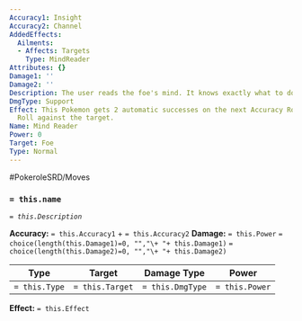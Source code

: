 ```yaml
---
Accuracy1: Insight
Accuracy2: Channel
AddedEffects:
  Ailments:
  - Affects: Targets
    Type: MindReader
Attributes: {}
Damage1: ''
Damage2: ''
Description: The user reads the foe's mind. It knows exactly what to do next.
DmgType: Support
Effect: This Pokemon gets 2 automatic successes on the next Accuracy Roll or Evasion
  Roll against the target.
Name: Mind Reader
Power: 0
Target: Foe
Type: Normal
---
```


#PokeroleSRD/Moves

### `= this.name` 
*`= this.Description`*

**Accuracy:** `= this.Accuracy1` + `= this.Accuracy2`
**Damage:** `= this.Power` `= choice(length(this.Damage1)=0, "","\+ "+ this.Damage1)` `= choice(length(this.Damage2)=0, "","\+ "+ this.Damage2)`

| Type          | Target          | Damage Type          | Power          |
| ------------- | --------------- | ---------------- | -------------- |
| `= this.Type` | `= this.Target` | `= this.DmgType` | `= this.Power` | 

**Effect:** `= this.Effect`